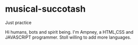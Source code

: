 # musical-succotash
Just  practice 

Hi humans, bots and spirit being.
I'm Ampney, a HTML,CSS and JAVASCRIPT programmer. Stoll willing to add more languages. 

